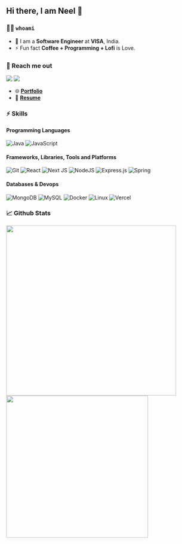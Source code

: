 ## Hi there, I am Neel 👋

### 👨‍💻 `whoami`

- 🌱 I am a **Software Engineer** at **VISA**, India.
- ⚡ Fun fact **Coffee + Programming + Lofi** is Love.

### 🤝 Reach me out

[<img src="https://img.shields.io/badge/linkedin-%230077B5.svg?&style=for-the-badge&logo=linkedin&logoColor=white" />](https://www.linkedin.com/in/neel-bavarva-61662a1a3) [<img src = "https://img.shields.io/badge/twitter-%2320A1F1.svg?&style=for-the-badge&logo=twitter&logoColor=white">](https://twitter.com/neelbavarva)

- :globe_with_meridians: [**Portfolio**](https://neelbavarva.com/)
- 📄 [**Resume**](https://docs.google.com/document/d/1RU93frh_ecjFYVGSr0stFWRL9oivy9Az/edit?usp=sharing&ouid=103003234059526586972&rtpof=true&sd=true)

### ⚡ Skills

#### Programming Languages

![Java](https://img.shields.io/badge/java-%23ED8B00.svg?style=for-the-badge&logo=java&logoColor=white)
![JavaScript](https://img.shields.io/badge/javascript-%23323330.svg?style=for-the-badge&logo=javascript&logoColor=%23F7DF1E)

#### Frameworks, Libraries, Tools and Platforms

![Git](https://img.shields.io/badge/git-%23F05033.svg?style=for-the-badge&logo=git&logoColor=white)
![React](https://img.shields.io/badge/react-%2320232a.svg?style=for-the-badge&logo=react&logoColor=%2361DAFB)
![Next JS](https://img.shields.io/badge/Next-black?style=for-the-badge&logo=next.js&logoColor=white)
![NodeJS](https://img.shields.io/badge/node.js-6DA55F?style=for-the-badge&logo=node.js&logoColor=white)
![Express.js](https://img.shields.io/badge/express.js-%23404d59.svg?style=for-the-badge&logo=express&logoColor=%2361DAFB)
![Spring](https://img.shields.io/badge/spring-%236DB33F.svg?style=for-the-badge&logo=spring&logoColor=white)

#### Databases & Devops

![MongoDB](https://img.shields.io/badge/MongoDB-%234ea94b.svg?style=for-the-badge&logo=mongodb&logoColor=white)
![MySQL](https://img.shields.io/badge/mysql-%2300f.svg?style=for-the-badge&logo=mysql&logoColor=white)
![Docker](https://img.shields.io/badge/docker-%230db7ed.svg?style=for-the-badge&logo=docker&logoColor=white)
![Linux](https://img.shields.io/badge/Linux-FCC624?style=for-the-badge&logo=linux&logoColor=black)
![Vercel](https://img.shields.io/badge/vercel-%23000000.svg?style=for-the-badge&logo=vercel&logoColor=white)


### 📈 Github Stats


<div align="left">
<a><img src="https://github-readme-stats.vercel.app/api?username=neelbavarva&show_icons=true&theme=dark&hide_border=true&count_private=true" width="455" ></a>
<a><img src="https://github-readme-stats.vercel.app/api/top-langs/?username=neelbavarva&layout=compact&theme=dark&hide_border=true" width="380" ></a>
</div>

<!-- ### 📈 Leetcode Stats

<a href="https://leetcode.com/neelbavarva/">
  <img alt="LeetCode Stat Card" src="https://apu5rh8gxk.execute-api.us-east-1.amazonaws.com/default/leetcode-stats?theme=dark&username=neelbavarva" width="450"/>
</a> -->
